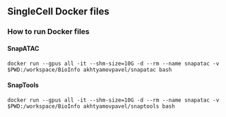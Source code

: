 ## SingleCell Docker files


### How to run Docker files

#### SnapATAC
```
docker run --gpus all -it --shm-size=10G -d --rm --name snapatac -v $PWD:/workspace/BioInfo akhtyamovpavel/snapatac bash
```

#### SnapTools
```
docker run --gpus all -it --shm-size=10G -d --rm --name snapatac -v $PWD:/workspace/BioInfo akhtyamovpavel/snaptools bash
```
